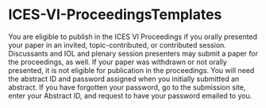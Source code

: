 # ICES-VI-ProceedingsTemplates
You are eligible to publish in the ICES VI Proceedings if you orally presented your paper in an invited, topic-contributed, or contributed session. 
Discussants and IOL and plenary session presenters may submit a paper for the proceedings, as well. 
If your paper was withdrawn or not orally presented, it is not eligible for publication in the proceedings.
You will need the abstract ID and password assigned when you initially submitted an abstract. 
If you have forgotten your password, go to the submission site, enter your Abstract ID, and request to have your password emailed to you.


